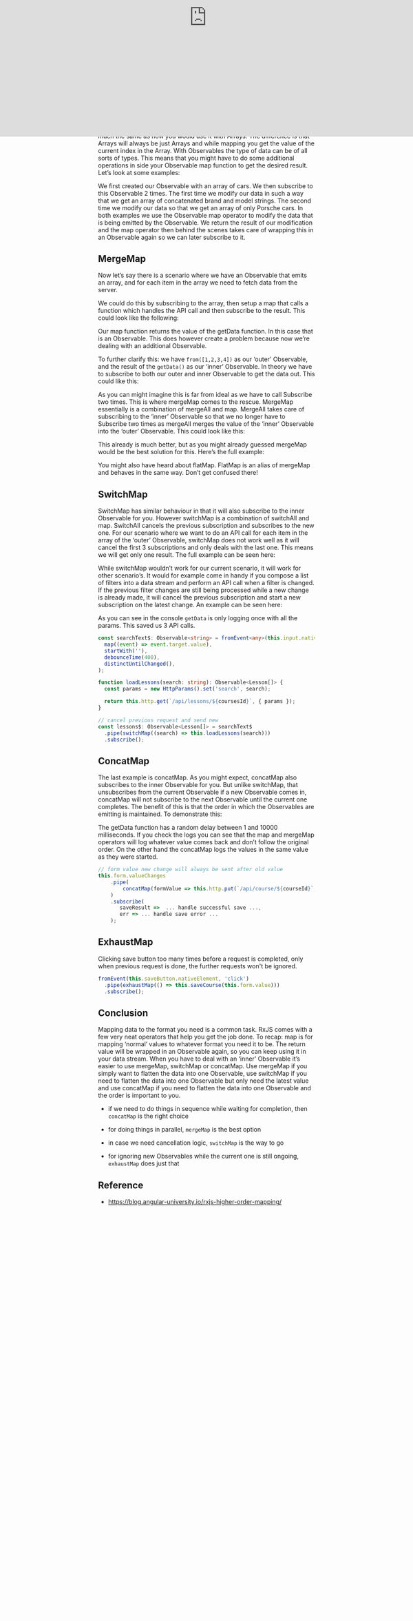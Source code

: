 # Understanding RxJS map, mergeMap, switchMap and concatMap

Bad code: nested subscribe, actually it makes parallel calls.

```ts
this.form.valueChanges
  .subscribe(
    formValue => {
        const httpPost$ = this.http.put(`/api/course/${courseId}`, formValue);

        httpPost$.subscribe(
          res => console.log('handle successful save ...')
          err => console.log('handle save error ...')
        );
    }
  );
```

## The map operator

The map operator is the most common of all. For each value that the Observable emits you can apply a function in which you can modify the data. The return value will, behind the scenes, be reemitted as an Observable again so you can keep using it in your stream. It works pretty much the same as how you would use it with Arrays. The difference is that Arrays will always be just Arrays and while mapping you get the value of the current index in the Array. With Observables the type of data can be of all sorts of types. This means that you might have to do some additional operations in side your Observable map function to get the desired result. Let’s look at some examples:

<iframe data-width="745" data-height="400" width="1015" height="545" data-src="/media/4a2968ce8acf17a923a2d6addf0114c6?postId=833fc1fb09ff" data-media-id="4a2968ce8acf17a923a2d6addf0114c6" data-thumbnail="https://i.embed.ly/1/image?url=https%3A%2F%2Fc.staticblitz.com%2Fassets%2Ficon-664493542621427cc8adae5e8f50d632f87aaa6ea1ce5b01e9a3d05b57940a9f.png&amp;key=a19fcc184b9711e1b4764040d3dc5c07" class="progressiveMedia-iframe js-progressiveMedia-iframe" allowfullscreen="" frameborder="0" src="https://medium.com/media/4a2968ce8acf17a923a2d6addf0114c6?postId=833fc1fb09ff" style="display: block; position: absolute; margin: auto; max-width: 100%; box-sizing: border-box; transform: translateZ(0px); top: 0px; left: 0px; width: 1032px; height: 554.175px;"></iframe>

We first created our Observable with an array of cars. We then subscribe to this Observable 2 times. The first time we modify our data in such a way that we get an array of concatenated brand and model strings. The second time we modify our data so that we get an array of only Porsche cars. In both examples we use the Observable map operator to modify the data that is being emitted by the Observable. We return the result of our modification and the map operator then behind the scenes takes care of wrapping this in an Observable again so we can later subscribe to it.

## MergeMap

Now let’s say there is a scenario where we have an Observable that emits an array, and for each item in the array we need to fetch data from the server.

We could do this by subscribing to the array, then setup a map that calls a function which handles the API call and then subscribe to the result. This could look like the following:

<iframe width="700" height="250" data-src="/media/84c68156f5338e45c815296b73507bf3?postId=833fc1fb09ff" data-media-id="84c68156f5338e45c815296b73507bf3" data-thumbnail="https://i.embed.ly/1/image?url=https%3A%2F%2Favatars1.githubusercontent.com%2Fu%2F6695493%3Fs%3D400%26v%3D4&amp;key=a19fcc184b9711e1b4764040d3dc5c07" class="progressiveMedia-iframe js-progressiveMedia-iframe" allowfullscreen="" frameborder="0" src="https://medium.com/media/84c68156f5338e45c815296b73507bf3?postId=833fc1fb09ff" style="display: block; position: absolute; margin: auto; max-width: 100%; box-sizing: border-box; transform: translateZ(0px); top: 0px; left: 0px; width: 700px; height: 302px;"></iframe>

Our map function returns the value of the getData function. In this case that is an Observable. This does however create a problem because now we’re dealing with an additional Observable.

To further clarify this: we have `from([1,2,3,4])` as our ‘outer’ Observable, and the result of the `getData()` as our ‘inner’ Observable. In theory we have to subscribe to both our outer and inner Observable to get the data out. This could like this:

<iframe width="700" height="250" data-src="/media/ffe4daf01d0ce7c2e5464b8edfac39eb?postId=833fc1fb09ff" data-media-id="ffe4daf01d0ce7c2e5464b8edfac39eb" data-thumbnail="https://i.embed.ly/1/image?url=https%3A%2F%2Favatars1.githubusercontent.com%2Fu%2F6695493%3Fs%3D400%26v%3D4&amp;key=a19fcc184b9711e1b4764040d3dc5c07" class="progressiveMedia-iframe js-progressiveMedia-iframe" allowfullscreen="" frameborder="0" src="https://medium.com/media/ffe4daf01d0ce7c2e5464b8edfac39eb?postId=833fc1fb09ff" style="display: block; position: absolute; margin: auto; max-width: 100%; box-sizing: border-box; transform: translateZ(0px); top: 0px; left: 0px; width: 700px; height: 302px;"></iframe>

As you can might imagine this is far from ideal as we have to call Subscribe two times. This is where mergeMap comes to the rescue. MergeMap essentially is a combination of mergeAll and map. MergeAll takes care of subscribing to the ‘inner’ Observable so that we no longer have to Subscribe two times as mergeAll merges the value of the ‘inner’ Observable into the ‘outer’ Observable. This could look like this:

<iframe width="700" height="250" data-src="/media/7c9f306eea858f9a32597d0d698a7be1?postId=833fc1fb09ff" data-media-id="7c9f306eea858f9a32597d0d698a7be1" data-thumbnail="https://i.embed.ly/1/image?url=https%3A%2F%2Favatars1.githubusercontent.com%2Fu%2F6695493%3Fs%3D400%26v%3D4&amp;key=a19fcc184b9711e1b4764040d3dc5c07" class="progressiveMedia-iframe js-progressiveMedia-iframe" allowfullscreen="" frameborder="0" src="https://medium.com/media/7c9f306eea858f9a32597d0d698a7be1?postId=833fc1fb09ff" style="display: block; position: absolute; margin: auto; max-width: 100%; box-sizing: border-box; transform: translateZ(0px); top: 0px; left: 0px; width: 700px; height: 324px;"></iframe>

This already is much better, but as you might already guessed mergeMap would be the best solution for this. Here’s the full example:

<iframe data-width="745" data-height="400" width="1015" height="545" data-src="/media/b2e9678e5b63a65b68503d909ad638d7?postId=833fc1fb09ff" data-media-id="b2e9678e5b63a65b68503d909ad638d7" data-thumbnail="https://i.embed.ly/1/image?url=https%3A%2F%2Fc.staticblitz.com%2Fassets%2Ficon-664493542621427cc8adae5e8f50d632f87aaa6ea1ce5b01e9a3d05b57940a9f.png&amp;key=a19fcc184b9711e1b4764040d3dc5c07" class="progressiveMedia-iframe js-progressiveMedia-iframe" allowfullscreen="" frameborder="0" src="https://medium.com/media/b2e9678e5b63a65b68503d909ad638d7?postId=833fc1fb09ff" style="display: block; position: absolute; margin: auto; max-width: 100%; box-sizing: border-box; transform: translateZ(0px); top: 0px; left: 0px; width: 1032px; height: 554.175px;"></iframe>

You might also have heard about flatMap. FlatMap is an alias of mergeMap and behaves in the same way. Don’t get confused there!

## SwitchMap

SwitchMap has similar behaviour in that it will also subscribe to the inner Observable for you. However switchMap is a combination of switchAll and map. SwitchAll cancels the previous subscription and subscribes to the new one. For our scenario where we want to do an API call for each item in the array of the ‘outer’ Observable, switchMap does not work well as it will cancel the first 3 subscriptions and only deals with the last one. This means we will get only one result. The full example can be seen here:

<iframe data-width="745" data-height="400" width="1015" height="545" data-src="/media/c3eb4815565e89e0f6a72120ef884e03?postId=833fc1fb09ff" data-media-id="c3eb4815565e89e0f6a72120ef884e03" data-thumbnail="https://i.embed.ly/1/image?url=https%3A%2F%2Fc.staticblitz.com%2Fassets%2Ficon-664493542621427cc8adae5e8f50d632f87aaa6ea1ce5b01e9a3d05b57940a9f.png&amp;key=a19fcc184b9711e1b4764040d3dc5c07" class="progressiveMedia-iframe js-progressiveMedia-iframe" allowfullscreen="" frameborder="0" src="https://medium.com/media/c3eb4815565e89e0f6a72120ef884e03?postId=833fc1fb09ff" style="display: block; position: absolute; margin: auto; max-width: 100%; box-sizing: border-box; transform: translateZ(0px); top: 0px; left: 0px; width: 1032px; height: 554.175px;"></iframe>

While switchMap wouldn’t work for our current scenario, it will work for other scenario’s. It would for example come in handy if you compose a list of filters into a data stream and perform an API call when a filter is changed. If the previous filter changes are still being processed while a new change is already made, it will cancel the previous subscription and start a new subscription on the latest change. An example can be seen here:

<iframe data-width="745" data-height="400" width="1015" height="545" data-src="/media/2f0428d1a846976794b9aab0c68efad0?postId=833fc1fb09ff" data-media-id="2f0428d1a846976794b9aab0c68efad0" data-thumbnail="https://i.embed.ly/1/image?url=https%3A%2F%2Fc.staticblitz.com%2Fassets%2Ficon-664493542621427cc8adae5e8f50d632f87aaa6ea1ce5b01e9a3d05b57940a9f.png&amp;key=a19fcc184b9711e1b4764040d3dc5c07" class="progressiveMedia-iframe js-progressiveMedia-iframe" allowfullscreen="" frameborder="0" src="https://medium.com/media/2f0428d1a846976794b9aab0c68efad0?postId=833fc1fb09ff" style="display: block; position: absolute; margin: auto; max-width: 100%; box-sizing: border-box; transform: translateZ(0px); top: 0px; left: 0px; width: 1032px; height: 554.175px;"></iframe>

As you can see in the console `getData` is only logging once with all the params. This saved us 3 API calls.

```ts
const searchText$: Observable<string> = fromEvent<any>(this.input.nativeElement, 'keyup').pipe(
  map((event) => event.target.value),
  startWith(''),
  debounceTime(400),
  distinctUntilChanged(),
);

function loadLessons(search: string): Observable<Lesson[]> {
  const params = new HttpParams().set('search', search);

  return this.http.get(`/api/lessons/${coursesId}`, { params });
}

// cancel previous request and send new
const lessons$: Observable<Lesson[]> = searchText$
  .pipe(switchMap((search) => this.loadLessons(search)))
  .subscribe();
```

## ConcatMap

The last example is concatMap. As you might expect, concatMap also subscribes to the inner Observable for you. But unlike switchMap, that unsubscribes from the current Observable if a new Observable comes in, concatMap will not subscribe to the next Observable until the current one completes. The benefit of this is that the order in which the Observables are emitting is maintained. To demonstrate this:

<iframe data-width="745" data-height="400" width="1015" height="545" data-src="/media/9aa99058c57aa8f49eb6d6f1769788f0?postId=833fc1fb09ff" data-media-id="9aa99058c57aa8f49eb6d6f1769788f0" data-thumbnail="https://i.embed.ly/1/image?url=https%3A%2F%2Fc.staticblitz.com%2Fassets%2Ficon-664493542621427cc8adae5e8f50d632f87aaa6ea1ce5b01e9a3d05b57940a9f.png&amp;key=a19fcc184b9711e1b4764040d3dc5c07" class="progressiveMedia-iframe js-progressiveMedia-iframe" allowfullscreen="" frameborder="0" src="https://medium.com/media/9aa99058c57aa8f49eb6d6f1769788f0?postId=833fc1fb09ff" style="display: block; position: absolute; margin: auto; max-width: 100%; box-sizing: border-box; transform: translateZ(0px); top: 0px; left: 0px; width: 1032px; height: 554.175px;"></iframe>

The getData function has a random delay between 1 and 10000 milliseconds. If you check the logs you can see that the map and mergeMap operators will log whatever value comes back and don’t follow the original order. On the other hand the concatMap logs the values in the same value as they were started.

```ts
// form value new change will always be sent after old value
this.form.valueChanges
    .pipe(
        concatMap(formValue => this.http.put(`/api/course/${courseId}`, formValue))
    )
    .subscribe(
       saveResult =>  ... handle successful save ...,
       err => ... handle save error ...
    );
```

## ExhaustMap

Clicking save button too many times before a request is completed, only when previous request is done, the further requests won't be ignored.

```ts
fromEvent(this.saveButton.nativeElement, 'click')
  .pipe(exhaustMap(() => this.saveCourse(this.form.value)))
  .subscribe();
```

## Conclusion

Mapping data to the format you need is a common task. RxJS comes with a few very neat operators that help you get the job done. To recap: map is for mapping ‘normal’ values to whatever format you need it to be. The return value will be wrapped in an Observable again, so you can keep using it in your data stream. When you have to deal with an ‘inner’ Observable it’s easier to use mergeMap, switchMap or concatMap. Use mergeMap if you simply want to flatten the data into one Observable, use switchMap if you need to flatten the data into one Observable but only need the latest value and use concatMap if you need to flatten the data into one Observable and the order is important to you.

- if we need to do things in sequence while waiting for completion, then `concatMap` is the right choice

- for doing things in parallel, `mergeMap` is the best option

- in case we need cancellation logic, `switchMap` is the way to go

- for ignoring new Observables while the current one is still ongoing, `exhaustMap` does just that

## Reference

- <https://blog.angular-university.io/rxjs-higher-order-mapping/>

